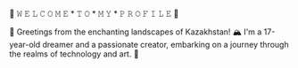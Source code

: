 🌟 𝚆 𝙴 𝙻 𝙲 𝙾 𝙼 𝙴 
                 * 𝚃 𝙾 
                       * 𝙼 𝚈 
                             * 𝙿 𝚁 𝙾 𝙵 𝙸 𝙻 𝙴​ 👾

👋 Greetings from the enchanting landscapes of Kazakhstan! 🏔️ I'm a 17-year-old dreamer and a passionate creator, embarking on a journey through the realms of technology and art. 🚀
